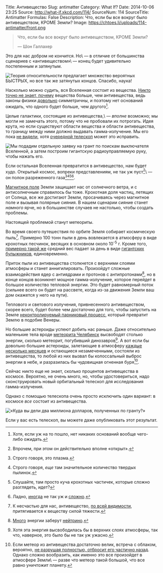 Title: Антивещество
Slug: antimatter
Category: What If?
Date: 2014-10-06 23:25
Source: http://what-if.xkcd.com/114/
SourceNum: 114
SourceTitle: Antimatter
Formulas: False
Description: Что, если бы все вокруг было антивеществом, КРОМЕ Земли?
Image: https://chtoes.li/uploads/114-antimatter/front.png

> Что, если бы все вокруг было антивеществом, КРОМЕ Земли?
>
> — Шон Галлахер

Это для нас добром не кончится. Но\ — в отличие от большинства сценариев с «антивеществом»\ — конец будет удивительно постепенным и затянутым.

![](/uploads/114-antimatter/good_ru.png "Теория относительности предлагает множество вероятных БЫСТРЫХ, но все так же затянутых концов. Спасибо, наука!")

Насколько можно судить, вся Вселенная состоит из вещества. [Никто точно не знает, почему](https://ru.wikipedia.org/wiki/Барионная_асимметрия_Вселенной) вещества больше, чем антивещества, ведь законы физики [довольно](https://ru.wikipedia.org/wiki/Нарушение_CP-инвариантности#.D0.A7.D1.82.D0.BE_.D1.82.D0.B0.D0.BA.D0.BE.D0.B5_CP.3F) симметричны, и поэтому нет оснований ожидать, что одного будет больше, чем другого[^1].

[^1]: Хотя, если уж на то пошло, нет никаких оснований вообще чего-либо ожидать.

Целые галактики, состоящие из антивещества,\ — _вполне_ возможно; мы могли не замечать этого, потому что не пробовали их потрогать. Идея крута, но если существуют области вещества и области антивещества, то границу между ними должно выдавать гамма-излучение. Мы его пока [не видели](http://www.researchgate.net/publication/1746009_When_Clusters_Collide_Constraints_On_Antimatter_On_The_Largest_Scales), хотя [очередной телескоп](http://arxiv.org/abs/1401.7258) может это исправить.

![](/uploads/114-antimatter/questions_ru.png "Мы подадим отдельную заявку на грант по поискам выключателя Вселенной, а затем построим гигантскую радиоуправляемую руку, чтобы нажать его.")

Если остальная Вселенная превратится в антивещество, нам будет худо. Открытый космос, вопреки представлениям, не так уж пуст[^2]\ — он полон разреженного газа[^3][^4][^5][^6].

[^2]: Впрочем, при этом он действительно вполне «открыт».
[^3]: Строго говоря, это плазма.
[^4]: Строго говоря, _еще_ там значительное количество твердых пылинок.
[^5]: Слушайте, там просто куча крохотных частичек, которые сложно разглядеть, идет?
[^6]: Ладно, [иногда](https://www.flickr.com/groups/northernlight/) не так уж и [сложно](https://www.google.com/search?q=1833+leonids&tbm=isch).

[Магнитное поле](http://en.wikipedia.org/wiki/The_Magnetic_Fields) Земли защищает нас от солнечного ветра, и с антисолнечным справилось бы тоже. Крохотная доля частиц, летящих от Солнца, все же достигают Земли, просачиваясь через магнитное поле и вызывая полярные сияния. В нашем сценарии сияние станет _намного_ ярче, но в большинстве случаев не настолько, чтобы создать проблемы.

Настоящей проблемой станут метеориты.

Во время своего путешествия по орбите Земля собирает космическую пыль[^7]. Примерно 100 тонн пыли в день вовлекается в атмосферу в виде крохотных песчинок, весящих в основном около 10<sup>-5</sup> г. Кроме того, [примерно такой же](http://books.google.com/books?id=eqd4e34uE-MC&pg=PA78) средний вес падает за день в виде [гигантских булыжников](http://en.wikipedia.org/wiki/Chicxulub_impactor), единовременно.

[^7]: К несчастью для нас, антивещество, [по всей видимости](http://en.wikipedia.org/wiki/Gravitational_interaction_of_antimatter), притягивается к веществу силой тяжести.

Приток пыли из антивещества столкнется с верхними слоями атмосферы и станет аннигилировать. Произойдут сложные взаимодействия ядер с антиядрами и протонов с антипротонами[^8], но в конце концов возникнет мощное гамма-излучение, которое перейдет в большое количество тепловой энергии. Это будет равномерный поток (сильнее всего он будет на рассвете, когда из-за движения Земли ваш дом окажется у него на пути).

[^8]: [Много](http://www.iaps.inaf.it/sz/integral2013/talks-posters/40-2013_10%20Antimatter%20Universe_von%20Ballmoos.pdf) энергии заберут [нейтрино](http://turtlepedia.wikia.com/wiki/Neutrinos).

Теплового и светового излучения, привнесенного антивеществом, скорее всего, будет более чем достаточно для того, чтобы запустить на Земле [неконтролируемый парниковый процесс](http://www.nature.com/nature/journal/v504/n7479/full/nature12827.html?WT.ec_id=NATURE-20131212), который превратит Землю в подобие Венеры.

Но большие астероиды успеют добить нас раньше. Даже относительно маленькие тела вроде [метеорита Челябинск](https://ru.wikipedia.org/wiki/Падение_метеорита_Челябинск) высвободят столько энергии, сколько метеорит, погубивший динозавров[^9]. А вот если бы довольно большие астероиды, залетающие в атмосферу [каждые несколько месяцев](http://www.nature.com/nature/journal/v503/n7475/full/nature12741.html) и остающиеся незамеченными, состояли из антивещества, то любой из них вызвал бы колоссальный выброс энергии в небе, и разразилась бы чудовищная огненная буря[^10].

[^9]: Хотя эта энергия высвободилась бы в верхних слоях атмосферы, так что, наверное, это было бы не так уж ужасно.
[^10]: Если метеор из антивещества достаточно велик, встреча с облаком, вероятно, [не разрушая полностью, отбросит его частично назад](http://books.google.com/books?id=gI-nZdadvJ4C&pg=PA140). Однако сложно вообразить, как именно это все произойдет в атмосфере Земли\ — разве что метеор такой большой, что все равно уничтожит планету.

Сейчас никто еще не знает, сколько процентов антивещества в космосе. Вероятно, не очень много, но, чтобы удостовериться, надо сконструировать новый орбитальный телескоп для исследования гамма-излучения.

Однако с помощью телескопа очень просто исключить один вариант: в космосе _все_ состоит из антивещества.

![](/uploads/114-antimatter/telescope_ru.png "«Куда вы дели два миллиона долларов, полученных по гранту?»")

Если у вас есть телескоп, вы можете даже опубликовать этот результат.
